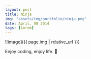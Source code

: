 ```yaml
---
layout: post
title: Ninja
img: "assets/img/portfolio/ninja.png"
date: April, 08 2014
tags: [Lorem]
---
```


![image]({{ page.img | relative_url }})

Enjoy coding, enjoy life. 🌹
